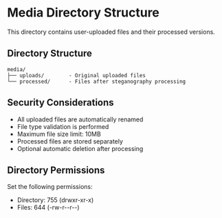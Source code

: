 # Media Directory Structure

This directory contains user-uploaded files and their processed versions.

## Directory Structure

```
media/
├── uploads/        - Original uploaded files
└── processed/      - Files after steganography processing
```

## Security Considerations

- All uploaded files are automatically renamed
- File type validation is performed
- Maximum file size limit: 10MB
- Processed files are stored separately
- Optional automatic deletion after processing

## Directory Permissions

Set the following permissions:
- Directory: 755 (drwxr-xr-x)
- Files: 644 (-rw-r--r--)
